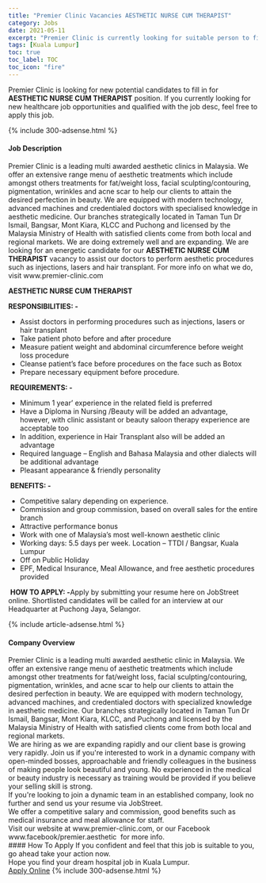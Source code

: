 ```yaml
---
title: "Premier Clinic Vacancies AESTHETIC NURSE CUM THERAPIST" 
category: Jobs 
date: 2021-05-11 
excerpt: "Premier Clinic is currently looking for suitable person to fill in the AESTHETIC NURSE CUM THERAPIST which positioned at Kuala Lumpur" 
tags: [Kuala Lumpur] 
toc: true 
toc_label: TOC 
toc_icon: "fire" 
--- 
```


<p>Premier Clinic is looking for new potential candidates to fill in for <b>AESTHETIC NURSE CUM THERAPIST</b> position. If you currently looking for new healthcare job opportunities and qualified with the job desc, feel free to apply this job.
</p>{% include 300-adsense.html %} 
<div><div><h4>Job Description</h4></div><div><div><span><div><p>Premier Clinic is a leading multi awarded aesthetic clinics in Malaysia. We offer an extensive range menu of aesthetic treatments which include amongst others treatments for fat/weight loss, facial sculpting/contouring, pigmentation, wrinkles and acne scar to help our clients to attain the desired perfection in beauty. We are equipped with modern technology, advanced machines and credentialed doctors with specialised knowledge in aesthetic medicine. Our branches strategically located in Taman Tun Dr Ismail, Bangsar, Mont Kiara, KLCC and Puchong and licensed by the Malaysia Ministry of Health with satisfied clients come from both local and regional markets.&#160;We are doing extremely well and are expanding. We are looking for an energetic candidate for our <strong>AESTHETIC NURSE CUM THERAPIST</strong> vacancy to assist our doctors to perform aesthetic procedures such as injections, lasers and hair transplant.&#160;For more info on what we do, visit www.premier-clinic.com&#160;</p><p><strong>AESTHETIC NURSE CUM THERAPIST</strong></p><p><strong>RESPONSIBILITIES: -</strong></p><ul><li>Assist doctors in performing procedures such as injections, lasers or hair transplant</li><li>Take patient photo before and after procedure</li><li>Measure patient weight and abdominal circumference before weight loss procedure</li><li>Cleanse patient&#8217;s face before procedures on the face such as Botox</li><li>Prepare necessary equipment before procedure.</li></ul><p>&#160;<strong>REQUIREMENTS: -</strong></p><ul><li>Minimum 1 year&#8217; experience in the related field is preferred</li><li>Have a Diploma in Nursing /Beauty will be added an advantage, however, with clinic assistant or beauty saloon therapy experience are acceptable too</li><li>In addition, experience in Hair Transplant also will be added an advantage</li><li>Required language &#8211; English and Bahasa Malaysia and other dialects will be additional advantage</li><li>Pleasant appearance &amp; friendly personality</li></ul><p>&#160;<strong>BENEFITS: -</strong></p><ul><li>Competitive salary depending on experience.</li><li>Commission and group commission, based on overall sales for the entire branch</li><li>Attractive performance bonus</li><li>Work with one of Malaysia&#8217;s most well-known aesthetic clinic</li><li>Working days: 5.5 days per week. Location &#8211; TTDI / Bangsar, Kuala Lumpur</li><li>Off on Public Holiday</li><li>EPF, Medical Insurance, Meal Allowance, and free aesthetic procedures provided</li></ul><p>&#160;<strong>HOW TO APPLY: -</strong>Apply by submitting your resume here on JobStreet online. Shortlisted candidates will be called for an interview at our Headquarter at Puchong Jaya, Selangor.&#160;</p></div></span></div></div></div> 
{% include article-adsense.html %} 
<div><div><h4>Company Overview</h4></div><div><div><span><div><div>Premier Clinic is a leading multi awarded aesthetic clinic in Malaysia. We offer an extensive range menu of aesthetic treatments which include amongst other treatments for fat/weight loss, facial sculpting/contouring, pigmentation, wrinkles, and acne scar to help our clients to attain the desired perfection in beauty. We are equipped with modern technology, advanced machines, and credentialed doctors with specialized knowledge in aesthetic medicine. Our branches strategically located in Taman Tun Dr Ismail, Bangsar, Mont Kiara, KLCC, and Puchong and licensed by the Malaysia Ministry of Health with satisfied clients come from both local and regional markets.</div>
<div>We are hiring as we are expanding rapidly and our client base is growing very rapidly. Join us if you're interested to work in a dynamic company with open-minded bosses, approachable and friendly colleagues in the business of making people look beautiful and young. No experienced in the medical or beauty industry is necessary as training would be provided if you believe your selling skill is strong.</div>
<div>If you're looking to join a dynamic team in an established company, look no further and send us your resume via JobStreet.</div>
<div>We offer a competitive salary and commission, good benefits such as medical insurance and meal allowance for staff.</div>
<div>Visit our website at www.premier-clinic.com, or our Facebook www.facebook/premier.aesthetic &#160;for more info.</div></div></span></div></div></div> 
#### How To Apply 
If you confident and feel that this job is suitable to you, go ahead take your action now. <br/> 
Hope you find your dream hospital job in Kuala Lumpur. <br/> 
<a href="https://www.jobstreet.com.my/en/job/aesthetic-nurse-cum-therapist-4562003?jobId=jobstreet-my-job-4562003" class="btn btn--warning" target="_blank" rel="nofollow noopenner">Apply Online</a> 
{% include 300-adsense.html %} 